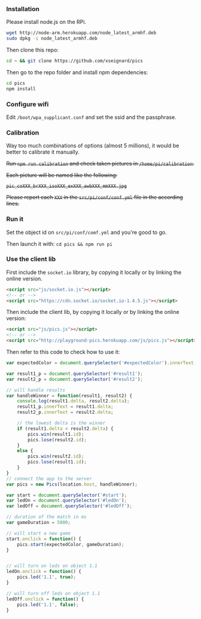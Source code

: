 ### Installation

Please install node.js on the RPi.

```sh
wget http://node-arm.herokuapp.com/node_latest_armhf.deb 
sudo dpkg -i node_latest_armhf.deb
```

Then clone this repo:

```sh
cd ~ && git clone https://github.com/xseignard/pics
```

Then go to the repo folder and install npm dependencies:

```sh
cd pics
npm install
```

### Configure wifi

Edit `/boot/wpa_supplicant.conf` and set the ssid and the passphrase.

### Calibration

Way too much combinations of options (almost 5 millions), it would be better to calibrate it manually.

~~Run `npm run calibration` and check taken pictures in `/home/pi/calibration`.~~

~~Each picture will be named like the following:~~

~~`pic_coXXX_brXXX_isoXXX_exXXX_awbXXX_mmXXX.jpg`~~

~~Please report each `XXX` in the `src/pi/conf/conf.yml` file in the according lines.~~

### Run it

Set the object id on `src/pi/conf/comf.yml` and you're good to go.


Then launch it with: `cd pics && npm run pi`

### Use the client lib

First include the `socket.io` library, by copying it locally or by linking the online version.

```html
<script src="js/socket.io.js"></script>
<!-- or -->
<script src="https://cdn.socket.io/socket.io-1.4.5.js"></script>
```

Then include the client lib, by copying it locally or by linking the online version:

```html
<script src="js/pics.js"></script>
<!-- or -->
<script src="http://playground-pics.herokuapp.com/js/pics.js"></script>
```

Then refer to this code to check how to use it:

```js
var expectedColor = document.querySelector('#expectedColor').innerText;

var result1_p = document.querySelector('#result1');
var result2_p = document.querySelector('#result2');

// will handle results
var handleWinner = function(result1, result2) {
	console.log(result1.delta, result2.delta);
	result1_p.innerText = result1.delta;
	result2_p.innerText = result2.delta;

	// the lowest delta is the winner
	if (result1.delta < result2.delta) {
		pics.win(result1.id);
		pics.lose(result2.id);
	}
	else {
		pics.win(result2.id);
		pics.lose(result1.id);
	}
}
// connect the app to the server
var pics = new Pics(location.host, handleWinner);

var start = document.querySelector('#start');
var ledOn = document.querySelector('#ledOn');
var ledOff = document.querySelector('#ledOff');

// duration of the match in ms
var gameDuration = 5000;

// will start a new game
start.onclick = function() {
	pics.start(expectedColor, gameDuration);
}


// will turn on leds on object 1.1
ledOn.onclick = function() {
	pics.led('1.1', true);
}

// will turn off leds on object 1.1
ledOff.onclick = function() {
	pics.led('1.1', false);
}
```

